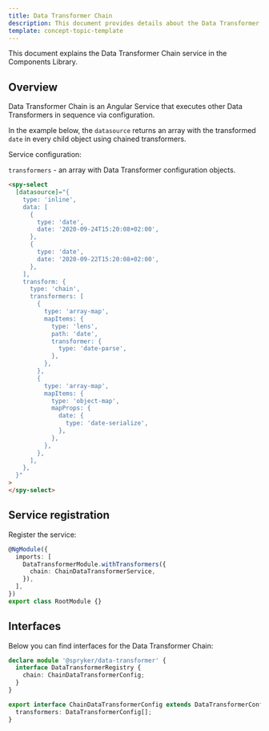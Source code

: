 ```yaml
---
title: Data Transformer Chain
description: This document provides details about the Data Transformer Chain service in the Components Library.
template: concept-topic-template
---
```


This document explains the Data Transformer Chain service in the Components Library.

## Overview

Data Transformer Chain is an Angular Service that executes other Data Transformers in sequence via configuration.

In the example below, the `datasource` returns an array with the transformed `date` in every child object using chained transformers.

Service configuration:

`transformers` - an array with Data Transformer configuration objects.

```html
<spy-select
  [datasource]="{
    type: 'inline',
    data: [
      {
        type: 'date',
        date: '2020-09-24T15:20:08+02:00',
      },
      {
        type: 'date',
        date: '2020-09-22T15:20:08+02:00',
      },
    ],
    transform: {
      type: 'chain',
      transformers: [
        {
          type: 'array-map',
          mapItems: {
            type: 'lens',
            path: 'date',
            transformer: {
              type: 'date-parse',
            },
          },
        },                                            
        {
          type: 'array-map',
          mapItems: {
            type: 'object-map',
            mapProps: {
              date: {
                type: 'date-serialize',
              },
            },
          },
        },
      ],      
    },                  
  }"
>
</spy-select>
```

## Service registration

Register the service:

```ts
@NgModule({
  imports: [
    DataTransformerModule.withTransformers({
      chain: ChainDataTransformerService,
    }),
  ],
})
export class RootModule {}
```

## Interfaces

Below you can find interfaces for the Data Transformer Chain:

```ts
declare module '@spryker/data-transformer' {
  interface DataTransformerRegistry {
    chain: ChainDataTransformerConfig;
  }
}

export interface ChainDataTransformerConfig extends DataTransformerConfig {
  transformers: DataTransformerConfig[];
}
```
